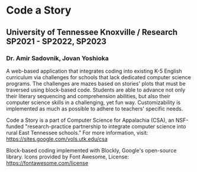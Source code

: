 # Code a Story
## University of Tennessee Knoxville / Research SP2021 - SP2022, SP2023
### Dr. Amir Sadovnik, Jovan Yoshioka

A web-based application that integrates coding into existing K-5 English curriculum via challenges for schools that lack dedicated computer science programs. The challenges are mazes based on stories' plots that must be traversed using block-based code. Students are able to advance not only their literary sequencing and comprehension abilities, but also their computer science skills in a challenging, yet fun way. Customizability is implemented as much as possible to adhere to teachers' specific needs.

Code a Story is a part of Computer Science for Appalachia (CSA), an NSF-funded "research-practice partnership to integrate computer science into rural East Tennessee schools." For more information, visit: https://sites.google.com/vols.utk.edu/csa

Block-based coding implemented with Blockly, Google's open-source library.
Icons provided by Font Awesome, License: https://fontawesome.com/license